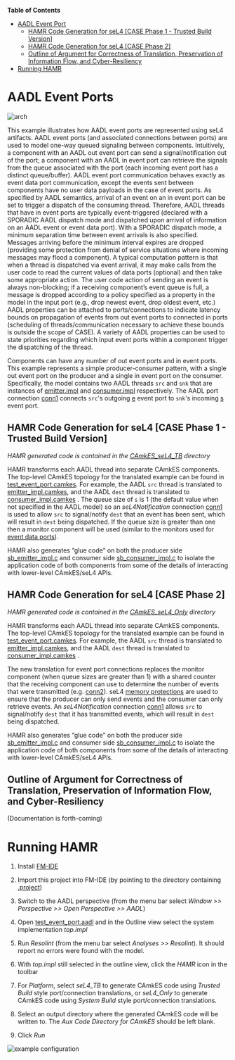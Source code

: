 **Table of Contents**

- [AADL Event Port](#aadl-event-ports)
  * [HAMR Code Generation for seL4 [CASE Phase 1 - Trusted Build Version]](#hamr-code-generation-for-sel4-case-phase-1---trusted-build-version)
  * [HAMR Code Generation for seL4 [CASE Phase 2]](#hamr-code-generation-for-sel4-case-phase-2)
  * [Outline of Argument for Correctness of Translation, Preservation of Information Flow, and Cyber-Resiliency](#outline-of-argument-for-correctness-of-translation-preservation-of-information-flow-and-cyber-resiliency)
- [Running HAMR](#running-hamr)

# AADL Event Ports

![arch](diagrams/arch.png)

This example illustrates how AADL event ports are represented using seL4 
artifacts. AADL event ports (and associated connections between ports) are
used to model one-way queued signaling between components. Intuitively, a 
component with an AADL out event port can send a signal/notification out 
of the port; a component with an AADL in event port can retrieve the signals 
from the queue associated with the port (each incoming event port has a 
distinct queue/buffer).  AADL event port communication behaves exactly 
as event data port communication, except the events sent between 
components have no user data payloads in the case of event ports.  As 
specified by AADL semantics, arrival of an event on an in event port 
can be set to trigger a dispatch of the consuming thread. Therefore, AADL 
threads that have in event ports are typically event-triggered (declared 
with a SPORADIC AADL dispatch mode and dispatched upon arrival of information 
on an AADL event or event data port). With a SPORADIC dispatch mode, a 
minimum separation time between event arrivals is also specified.  Messages 
arriving before the minimum interval expires are dropped (providing some 
protection from denial of service situations where incoming messages may 
flood a component).  A typical computation pattern is that when a thread is 
dispatched via event arrival, it may make calls from the user code to read 
the current values of data ports (optional) and then take some appropriate
action. The user code action of sending an event is always non-blocking; if
a receiving component’s event queue is full, a message is dropped according
to a policy specified as a property in the model in the input port (e.g., drop 
newest event, drop oldest event, etc.)  AADL properties can be attached to
ports/connections to indicate latency bounds on propagation of events from 
out event ports to connected in ports (scheduling of threads/communication 
necessary to achieve these bounds is outside the scope of CASE).  A variety 
of AADL properties can be used to state priorities regarding which input 
event ports within a component trigger the dispatching of the thread.

Components can have any number of out event ports and in event ports.  This example 
represents a simple producer-consumer pattern, with a single out event port on the 
producer and a single in event port on the consumer.   Specifically, the model 
contains two AADL threads `src` and `snk` that are instances of 
[emitter.impl](test_event_port.aadl#L15-L16)
and 
[consumer.impl](test_event_port.aadl#L29-L30)
respectively. The AADL port connection 
[conn1](test_event_port.aadl#L46)
connects `src`'s outgoing 
[e](test_event_port.aadl#L7)
event port to `snk`'s incoming 
[s](test_event_port.aadl#L20)
event port.


## HAMR Code Generation for seL4 [CASE Phase 1 - Trusted Build Version]

*HAMR generated code is contained in the [CAmkES_seL4_TB](CAmkES_seL4_TB) directory*

HAMR transforms each AADL thread into separate CAmkES 
components.  The top-level CAmkES topology for the translated example 
can be found in 
[test_event_port.camkes](CAmkES_seL4_TB/test_event_port.camkes). For example, the AADL `src` thread is translated 
to 
[emitter_impl.camkes](CAmkES_seL4_TB/components/emitter_impl/emitter_impl.camkes), 
and the AADL `dest` thread is translated to 
[consumer_impl.camkes](CAmkES_seL4_TB/components/consumer_impl/consumer_impl.camkes)
.  The queue size of `s` is 1 (the default value when not specified in the AADL model) so
an *seL4Notification* connection
[conn1](CAmkES_seL4_TB/test_event_port.camkes#L10) is used to allow `src` to signal/notify
`dest` that an event has been sent, which will result in `dest` being dispatched.  If the
queue size is greater than one then a monitor component will be used (similar to the
monitors used for 
[event data ports](../test_event_data_port#hamr-code-generation-for-sel4-case-phase-1---trusted-build-version)).

HAMR also generates “glue code” on both the 
producer side 
[sb_emitter_impl.c](CAmkES_seL4_TB/components/emitter_impl/src/sb_emitter_impl.c)
and consumer side 
[sb_consumer_impl.c](CAmkES_seL4_TB/components/consumer_impl/src/sb_consumer_impl.c)
to isolate the application code of both components from some of the 
details of interacting with lower-level CAmkES/seL4 APIs.


## HAMR Code Generation for seL4 [CASE Phase 2]

*HAMR generated code is contained in the [CAmkES_seL4_Only](CAmkES_seL4_Only) directory*

HAMR transforms each AADL thread into separate CAmkES 
components.  The top-level CAmkES topology for the translated example 
can be found in 
[test_event_port.camkes](CAmkES_seL4_Only/test_event_port.camkes). For example, the AADL `src` thread is translated 
to 
[emitter_impl.camkes](CAmkES_seL4_Only/components/emitter_impl/emitter_impl.camkes), 
and the AADL `dest` thread is translated to 
[consumer_impl.camkes](CAmkES_seL4_Only/components/consumer_impl/consumer_impl.camkes)
. 

The new translation for event port connections replaces the monitor component 
(when queue sizes are greater than 1) with a shared counter that
the receiving component can use to determine the number of events that
were transmitted (e.g. 
[conn2](CAmkES_seL4_Only/test_event_port.camkes#L11)).  seL4 
[memory protections](CAmkES_seL4_Only/test_event_port.camkes#L15-L16)
are used to ensure that the producer can only send events
and the consumer can only retrieve events. An *seL4Notification* connection
[conn1](CAmkES_seL4_Only/test_event_port.camkes#L10) allows `src` to signal/notify
`dest` that it has transmitted events, which will result in `dest` being dispatched.

HAMR also generates “glue code” on both the 
producer side 
[sb_emitter_impl.c](CAmkES_seL4_Only/components/emitter_impl/src/sb_emitter_impl.c)
and consumer side 
[sb_consumer_impl.c](CAmkES_seL4_Only/components/consumer_impl/src/sb_consumer_impl.c)
to isolate the application code of both components from some of the 
details of interacting with lower-level CAmkES/seL4 APIs.

## Outline of Argument for Correctness of Translation, Preservation of Information Flow, and Cyber-Resiliency

(Documentation is forth-coming)

# Running HAMR

1. Install [FM-IDE](https://github.com/loonwerks/formal-methods-workbench/releases)

2. Import this project into FM-IDE (by pointing to the directory containing [.project](.project))

3. Switch to the AADL perspective (from the menu bar select *Window >> Perspective >> Open Perspective >> AADL*)

4. Open [test_event_port.aadl](test_event_port.aadl) and in the Outline view select the system implementation *top.impl*

5. Run *Resolint* (from the menu bar select *Analyses >> Resolint*).  It should report no errors were found with the model.

6. With *top.impl* still selected in the outline view, click the *HAMR* icon in the toolbar

7. For *Platform*, select *seL4_TB* to generate CAmkES code using *Trusted Build* style port/connection translations, or *seL4_Only* to generate CAmkES code using *System Build* style port/connection translations.

8. Select an output directory where the generated CAmkES code will be written to.  The *Aux Code Directory for CAmkES* should be left blank.

9. Click *Run*

![example configuration](diagrams/hamr_options.png)
